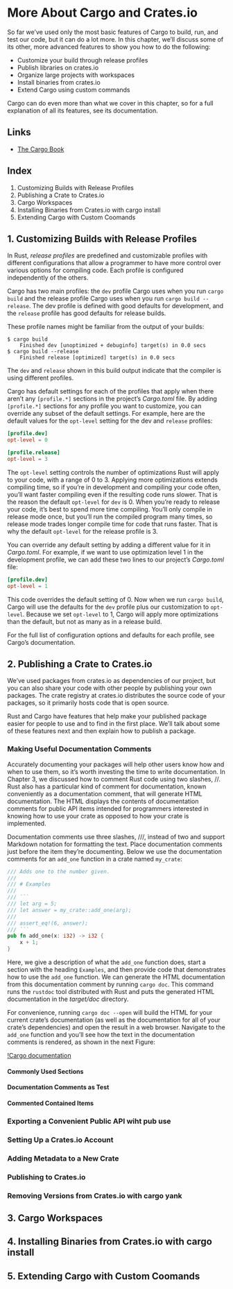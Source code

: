 # More About Cargo and Crates.io
So far we’ve used only the most basic features of Cargo to build, run, and test our code, but it can do a lot more. In this chapter, we’ll discuss some of its other, more advanced features to show you how to do the following:

- Customize your build through release profiles
- Publish libraries on crates.io
- Organize large projects with workspaces
- Install binaries from crates.io
- Extend Cargo using custom commands

Cargo can do even more than what we cover in this chapter, so for a full explanation of all its features, see its documentation.

## Links
- [The Cargo Book](https://doc.rust-lang.org/cargo/)

## Index
1. Customizing Builds with Release Profiles
2. Publishing a Crate to Crates.io
3. Cargo Workspaces
4. Installing Binaries from Crates.io with cargo install
5. Extending Cargo with Custom Coomands 

## 1. Customizing Builds with Release Profiles
In Rust, *release profiles* are predefined and customizable profiles with different configurations that allow a programmer to have more control over various options for compiling code. Each profile is configured independently of the others.

Cargo has two main profiles: the `dev` profile Cargo uses when you run `cargo build` and the release profile Cargo uses when you run `cargo build --release`. The dev profile is defined with good defaults for development, and the `release` profile has good defaults for release builds.

These profile names might be familiar from the output of your builds:

```
$ cargo build
    Finished dev [unoptimized + debuginfo] target(s) in 0.0 secs
$ cargo build --release
    Finished release [optimized] target(s) in 0.0 secs

```

The `dev` and `release` shown in this build output indicate that the compiler is using different profiles.

Cargo has default settings for each of the profiles that apply when there aren’t any `[profile.*]` sections in the project’s *Cargo.toml* file. By adding `[profile.*]` sections for any profile you want to customize, you can override any subset of the default settings. For example, here are the default values for the `opt-level` setting for the dev and `release` profiles:


```toml
[profile.dev]
opt-level = 0

[profile.release]
opt-level = 3
```

The `opt-level` setting controls the number of optimizations Rust will apply to your code, with a range of 0 to 3. Applying more optimizations extends compiling time, so if you’re in development and compiling your code often, you’ll want faster compiling even if the resulting code runs slower. That is the reason the default `opt-level` for `dev` is 0. When you’re ready to release your code, it’s best to spend more time compiling. You’ll only compile in release mode once, but you’ll run the compiled program many times, so release mode trades longer compile time for code that runs faster. That is why the default `opt-level` for the release profile is 3.

You can override any default setting by adding a different value for it in *Cargo.toml*. For example, if we want to use optimization level 1 in the development profile, we can add these two lines to our project’s *Cargo.toml* file:

```toml
[profile.dev]
opt-level = 1
```

This code overrides the default setting of 0. Now when we run `cargo build`, Cargo will use the defaults for the `dev` profile plus our customization to `opt-level`. Because we set `opt-level` to 1, Cargo will apply more optimizations than the default, but not as many as in a release build.

For the full list of configuration options and defaults for each profile, see Cargo’s documentation.

## 2. Publishing a Crate to Crates.io
We’ve used packages from crates.io as dependencies of our project, but you can also share your code with other people by publishing your own packages. The crate registry at crates.io distributes the source code of your packages, so it primarily hosts code that is open source.

Rust and Cargo have features that help make your published package easier for people to use and to find in the first place. We’ll talk about some of these features next and then explain how to publish a package.

### Making Useful Documentation Comments ###
Accurately documenting your packages will help other users know how and when to use them, so it’s worth investing the time to write documentation. In Chapter 3, we discussed how to comment Rust code using two slashes, //. Rust also has a particular kind of comment for documentation, known conveniently as a documentation comment, that will generate HTML documentation. The HTML displays the contents of documentation comments for public API items intended for programmers interested in knowing how to use your crate as opposed to how your crate is implemented.

Documentation comments use three slashes, ///, instead of two and support Markdown notation for formatting the text. Place documentation comments just before the item they’re documenting. Below we use the documentation comments for an `add_one` function in a crate named `my_crate`:

```rs
/// Adds one to the number given.
///
/// # Examples
///
/// ```
/// let arg = 5;
/// let answer = my_crate::add_one(arg);
///
/// assert_eq!(6, answer);
/// ```
pub fn add_one(x: i32) -> i32 {
    x + 1;
}
```

Here, we give a description of what the `add_one` function does, start a section with the heading `Examples`, and then provide code that demonstrates how to use the `add_one` function. We can generate the HTML documentation from this documentation comment by running `cargo doc`. This command runs the `rustdoc` tool distributed with Rust and puts the generated HTML documentation in the *target/doc* directory.

For convenience, running `cargo doc --open` will build the HTML for your current crate’s documentation (as well as the documentation for all of your crate’s dependencies) and open the result in a web browser. Navigate to the `add_one` function and you’ll see how the text in the documentation comments is rendered, as shown in the next Figure:

[!Cargo documentation](../assets/14-01_cargo_doc.png)

#### Commonly Used Sections ####

#### Documentation Comments as Test ####

#### Commented Contained Items ####

### Exporting a Convenient Public API wiht pub use ###

### Setting Up a Crates.io Account ###

### Adding Metadata to a New Crate ###

### Publishing to Crates.io ###

### Removing Versions from Crates.io with cargo yank ###

## 3. Cargo Workspaces
## 4. Installing Binaries from Crates.io with cargo install
## 5. Extending Cargo with Custom Coomands 
